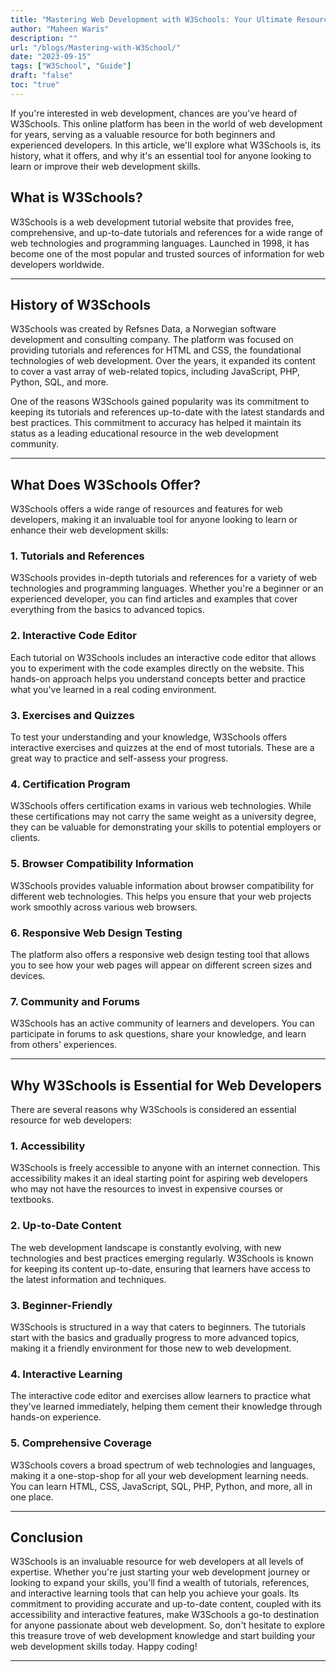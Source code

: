 ```yaml
---
title: "Mastering Web Development with W3Schools: Your Ultimate Resource"
author: "Maheen Waris"
description: ""
url: "/blogs/Mastering-with-W3School/"
date: "2023-09-15"
tags: ["W3School", "Guide"]
draft: "false"
toc: "true"
---
```


If you're interested in web development, chances are you've heard of W3Schools. This online platform has been in the world of web development for years, serving as a valuable resource for both beginners and experienced developers. In this article, we'll explore what W3Schools is, its history, what it offers, and why it's an essential tool for anyone looking to learn or improve their web development skills.

## **What is W3Schools?**

W3Schools is a web development tutorial website that provides free, comprehensive, and up-to-date tutorials and references for a wide range of web technologies and programming languages. Launched in 1998, it has become one of the most popular and trusted sources of information for web developers worldwide.

<hr>

## **History of W3Schools**

W3Schools was created by Refsnes Data, a Norwegian software development and consulting company. The platform was focused on providing tutorials and references for HTML and CSS, the foundational technologies of web development. Over the years, it expanded its content to cover a vast array of web-related topics, including JavaScript, PHP, Python, SQL, and more.

One of the reasons W3Schools gained popularity was its commitment to keeping its tutorials and references up-to-date with the latest standards and best practices. This commitment to accuracy has helped it maintain its status as a leading educational resource in the web development community.

<hr>

## **What Does W3Schools Offer?**

W3Schools offers a wide range of resources and features for web developers, making it an invaluable tool for anyone looking to learn or enhance their web development skills:

### 1. **Tutorials and References**

W3Schools provides in-depth tutorials and references for a variety of web technologies and programming languages. Whether you're a beginner or an experienced developer, you can find articles and examples that cover everything from the basics to advanced topics.

### 2. **Interactive Code Editor**

Each tutorial on W3Schools includes an interactive code editor that allows you to experiment with the code examples directly on the website. This hands-on approach helps you understand concepts better and practice what you've learned in a real coding environment.

### 3. **Exercises and Quizzes**

To test your understanding and your knowledge, W3Schools offers interactive exercises and quizzes at the end of most tutorials. These are a great way to practice and self-assess your progress.

### 4. **Certification Program**

W3Schools offers certification exams in various web technologies. While these certifications may not carry the same weight as a university degree, they can be valuable for demonstrating your skills to potential employers or clients.

### 5. **Browser Compatibility Information**

W3Schools provides valuable information about browser compatibility for different web technologies. This helps you ensure that your web projects work smoothly across various web browsers.

### 6. **Responsive Web Design Testing**

The platform also offers a responsive web design testing tool that allows you to see how your web pages will appear on different screen sizes and devices.

### 7. **Community and Forums**

W3Schools has an active community of learners and developers. You can participate in forums to ask questions, share your knowledge, and learn from others' experiences.

<hr>

## **Why W3Schools is Essential for Web Developers**

There are several reasons why W3Schools is considered an essential resource for web developers:

### 1. **Accessibility**

W3Schools is freely accessible to anyone with an internet connection. This accessibility makes it an ideal starting point for aspiring web developers who may not have the resources to invest in expensive courses or textbooks.

### 2. **Up-to-Date Content**

The web development landscape is constantly evolving, with new technologies and best practices emerging regularly. W3Schools is known for keeping its content up-to-date, ensuring that learners have access to the latest information and techniques.

### 3. **Beginner-Friendly**

W3Schools is structured in a way that caters to beginners. The tutorials start with the basics and gradually progress to more advanced topics, making it a friendly environment for those new to web development.

### 4. **Interactive Learning**

The interactive code editor and exercises allow learners to practice what they've learned immediately, helping them cement their knowledge through hands-on experience.

### 5. **Comprehensive Coverage**

W3Schools covers a broad spectrum of web technologies and languages, making it a one-stop-shop for all your web development learning needs. You can learn HTML, CSS, JavaScript, SQL, PHP, Python, and more, all in one place.

<hr>

## **Conclusion**

W3Schools is an invaluable resource for web developers at all levels of expertise. Whether you're just starting your web development journey or looking to expand your skills, you'll find a wealth of tutorials, references, and interactive learning tools that can help you achieve your goals. Its commitment to providing accurate and up-to-date content, coupled with its accessibility and interactive features, make W3Schools a go-to destination for anyone passionate about web development. So, don't hesitate to explore this treasure trove of web development knowledge and start building your web development skills today. Happy coding!

<script src="https://utteranc.es/client.js"
        repo="maheenwaris/Website"
        issue-term="pathname"
        theme="github-dark"
        crossorigin="anonymous"
        async>
</script>

---
